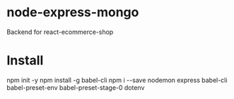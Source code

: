 # node-express-mongo
 Backend for react-ecommerce-shop

# Install 
npm init -y
npm install -g babel-cli
npm i --save nodemon express babel-cli babel-preset-env babel-preset-stage-0 dotenv
